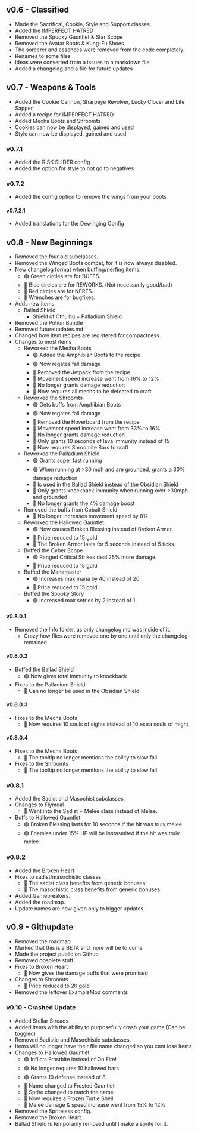 ## v0.6 - Classified
- Made the Sacrifical, Cookie, Style and Support classes.
- Added the IMPERFECT HATRED
- Removed the Spooky Gauntlet & Star Scope
- Removed the Avatar Boots & Kung-Fu Shoes
- The sorcerer and essences were removed from the code completely.
- Renames to some files
- Ideas were converted from a issues to a markdown file
- Added a changelog and a file for future updates
## v0.7 - Weapons & Tools
- Added the Cookie Cannon, Sharpeye Revolver, Lucky Clover and Life Sapper
- Added a recipe for IMPERFECT HATRED
- Added Mecha Boots and Shroomts
- Cookies can now be displayed, gained and used
- Style can now be displayed, gained and used
### v0.7.1
- Added the RISK SLIDER config
- Added the option for style to not go to negatives
### v0.7.2
- Added the config option to remove the wings from your boots
#### v0.7.2.1
- Added translations for the Dewinging Config
## v0.8 - New Beginnings
- Removed the four old subclasses.
- Removed the Winged Boots compat, for it is now always disabled.
- New changelog format when buffing/nerfing items.
    - 🟢 Green circles are for BUFFS.
    - 🔵 Blue circles are for REWORKS. (Not necessarily good/bad)
    - 🔴 Red circles are for NERFS.
    - 🔧 Wrenches are for bugfixes.
- Adds new items
    - Ballad Shield
        - Shield of Cthulhu + Palladium Shield
- Removed the Potion Bundle
- Removed futureupdates.md
- Changed how item recipes are registered for compactness.
- Changes to most items
    - Reworked the Mecha Boots
        - 🟢 Added the Amphibian Boots to the recipe
        - 🟢 Now regates fall damage
        - 🔵 Removed the Jetpack from the recipe
        - 🔴 Movement speed increase went from 16% to 12%
        - 🔴 No longer grants damage reduction
        - 🔴 Now requires all mechs to be defeated to craft
    - Reworked the Shroomts
        - 🟢 Gets buffs from Amphibian Boots
        - 🟢 Now regates fall damage
        - 🔵 Removed the Hoverboard from the recipe
        - 🔴 Movement speed increase went from 33% to 16%
        - 🔴 No longer grants damage reduction
        - 🔴 Only grants 10 seconds of lava immunity instead of 15
        - 🔴 Now requires Shroomite Bars to craft
    - Reworked the Palladium Shield
        - 🟢 Grants super fast running
        - 🟢 When running at >30 mph and are grounded, grants a 30% damage reduction
        - 🔵 Is used in the Ballad Shield instead of the Obsidian Shield
        - 🔴 Only grants knockback immunity when running over >30mph and grounded
        - 🔴 No longer grants the 4% damage boost
    - Removed the buffs from Cobalt Shield
        - 🔴 No longer increases movement speed by 8%
    - Reworked the Hallowed Gauntlet
        - 🟢 Now causes Broken Blessing instead of Broken Armor.
        - 🔵 Price reduced to 15 gold
        - 🔧 The Broken Armor lasts for 5 seconds instead of 5 ticks.
    - Buffed the Cyber Scope
        - 🟢 Ranged Critical Strikes deal 25% more damage
        - 🔵 Price reduced to 15 gold
    - Buffed the Manamaster
        - 🟢 Increases max mana by 40 instead of 20
        - 🔵 Price reduced to 15 gold
    - Buffed the Spooky Story
        - 🟢 Increased max setries by 2 instead of 1
#### v0.8.0.1
- Removed the Info folder, as only changelog.md was inside of it.
    - Crazy how files were removed one by one until only the changelog remained
#### v0.8.0.2
- Buffed the Ballad Shield
    - 🟢 Now gives total immunity to knockback
- Fixes to the Palladium Shield
    - 🔧 Can no longer be used in the Obsidian Shield
#### v0.8.0.3
- Fixes to the Mecha Boots
    - 🔧 Now requires 10 souls of sights instead of 10 extra souls of might
#### v0.8.0.4
- Fixes to the Mecha Boots
    - 🔧 The tooltip no longer mentions the ability to slow fall
- Fixes to the Shroomts
    - 🔧 The tooltip no longer mentions the ability to slow fall
### v0.8.1
- Added the Sadist and Masochist subclasses.
- Changes to Flymeal
    - 🔵 Went into the Sadist + Melee class instead of Melee.
- Buffs to Hallowed Gauntlet
    - 🟢 Broken Blessing lasts for 10 seconds if the hit was truly melee
    - 🟢 Enemies under 15% HP will be instasmited if the hit was truly melee
### v0.8.2
- Added the Broken Heart
- Fixes to sadist/masochistic classes
    - 🔧 The sadist class benefits from generic bonuses
    - 🔧 The masochistic class benefits from generic bonuses
- Added Gamebreakers.
- Added the roadmap.
- Update names are now given only to bigger updates.
## v0.9 - Githupdate
- Removed the roadmap
- Marked that this is a BETA and more will be to come
- Made the project public on Github
- Removed obsolete stuff.
- Fixes to Broken Heart
    - 🔧 Now gives the damage buffs that were promised
- Changes to Shroomts
    - 🔵 Price reduced to 20 gold
- Removed the leftover ExampleMod comments
### v0.10 - Crashed Update
- Added Stellar Streads
- Added items with the ability to purposefully crash your game (Can be toggled)
- Removed Sadistic and Masochistic subclasses.
- Items will no longer have their file name changed so you cant lose items
- Changes to Hallowed Gauntlet
    - 🟢 Inflicts Frostbite instead of On Fire!
    - 🟢 No longer requires 10 hallowed bars
    - 🟢 Grants 10 defense instead of 8
    - 🔵 Name changed to Frosted Gauntlet
    - 🔵 Sprite changed to match the name
    - 🔴 Now requires a Frozen Turtle Shell
    - 🔴 Melee damage & speed increase went from 15% to 12%
- Removed the Spriteless config.
- Removed the Broken Heart.
- Ballad Shield is temporarily removed until I make a sprite for it.